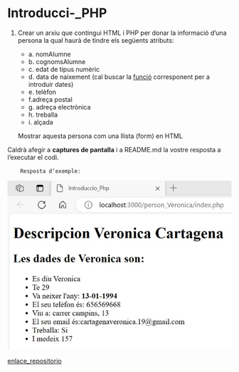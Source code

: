 # Introducci-_PHP
1.  Crear un arxiu que contingui HTML i PHP per donar la informació d’una persona la qual haurà de tindre els següents atributs:

    - a. nomAlumne
    - b. cognomsAlumne
    - c. edat de tipus numèric
    - d. data de naixement (cal buscar la [funció](https://www.php.net/manual/es/datetime.format.php) corresponent per a introduir dates)
    - e. telèfon
    - f.adreça postal
    - g. adreça electrònica
    - h. treballa
    - i. alçada
	
    Mostrar aquesta persona com una llista (form) en HTML

Caldrà afegir a **captures de pantalla** i a README.md la vostre resposta a l’executar el codi.

        Resposta d’exemple:
![img_introduccio_PHP](./img/introduccio_PHP.jpg)       
<!-- [enlace_php_introduccion](/file:///C:/xampp/htdocs/M07/Introducci-_PHP/person_Veronica/index.php/) -->
[enlace_repositorio](https://github.com/cartveroj/Introducci-_PHP)


